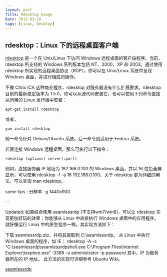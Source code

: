 ```yaml
---
layout: post
Title: Rdesktop Usage
Date: 2013-03-18
tags: [Linux, Desktop]
---
```


rdesktop：Linux 下的远程桌面客户端
---

[rdesktop](http://www.rdesktop.org/) 是一个在 Unix/Linux 下访问 Windows
远程桌面的客户端程序。当前，rdesktop 所支持的 Windows 系列版本包括
NT、2000、XP 和 2003。通过使用 rdesktop 所实现的远程桌面协议（RDP），你可以在
Unix/Linux 系统中呈现 Windows 桌面，并进行相应的操作。

不像 Citrix ICA 这种商业程序，rdesktop 对服务器没有什么扩展要求。rdesktop
目前的最新稳定版本为
1.5.0，你可以从源代码安装它，也可以使用下列命令直接从所用的 Linux
发行版中安装：

`apt-get install rdesktop`

或者，

`yum install rdesktop`

前一命令针对 Debian/Ubuntu 系统，后一命令则适用于 Fedora 系统。

若要连接 Windows 远程桌面，那么可执行以下指令：

`rdesktop [options] server[:port]`

例如，连接服务器 IP 地址为 192.168.0.100 的 Windows 桌面，并以 16
位色全屏显示，可以使用 rdesktop -f -a 16 192.168.0.100。关于 rdesktop
更为详细的用法，可以查询 man rdesktop。

some tips :
分辨率 -g 1440x900

--

Updated: 如果结合使用 seamlessrdp (不支持win7/win8)，可以让 rdesktop
实现更加好玩的效果：你能够从 Linux 中直接执行 Windows
桌面中的应用程序，就好像运行 Linux 中的原生程序一样。其实现方法如下：

下载 seamlessrdp.zip，并将其提取到 C:\seamlessrdp。
从 Linux 中执行 Windows 桌面的程序，如 IE： rdesktop -A -s
"C:\seamlessrdp\seamlessrdpshell.exe C:\Program Files\Internet
Explorer\iexplore.exe" <IP>:3389 -u administrator -p password 其中，IP
为服务器所在的 IP 地址。
此方法的实现可详细参考 Ubuntu Wiki。

[seamlessrdp](http://www.cendio.com/seamlessrdp/)
